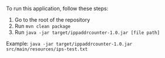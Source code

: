 To run this application, follow these steps:
1. Go to the root of the repository
2. Run `mvn clean package`
3. Run `java -jar target/ippaddrcounter-1.0.jar [file path]`

Example: `java -jar target/ippaddrcounter-1.0.jar src/main/resources/ips-test.txt`
